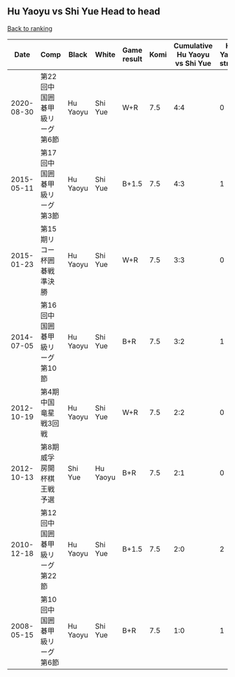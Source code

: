 ## Hu Yaoyu vs Shi Yue Head to head

[Back to ranking](../../index.md)




| **Date** | **Comp** | **Black** | **White** | **Game result** | **Komi** | **Cumulative Hu Yaoyu vs Shi Yue** | **Hu Yaoyu streak** | **Shi Yue streak** | 
| --- | --- | --- | --- | --- | --- | --- | --- | --- |
| 2020-08-30 | 第22回中国囲碁甲級リーグ第6節 | Hu Yaoyu | Shi Yue | W+R | 7.5 | 4:4 | 0 | 1 | 
| 2015-05-11 | 第17回中国囲碁甲級リーグ第3節 | Hu Yaoyu | Shi Yue | B+1.5 | 7.5 | 4:3 | 1 | 0 | 
| 2015-01-23 | 第15期リコー杯囲碁戦準決勝 | Hu Yaoyu | Shi Yue | W+R | 7.5 | 3:3 | 0 | 1 | 
| 2014-07-05 | 第16回中国囲碁甲級リーグ第10節 | Hu Yaoyu | Shi Yue | B+R | 7.5 | 3:2 | 1 | 0 | 
| 2012-10-19 | 第4期中国竜星戦3回戦 | Hu Yaoyu | Shi Yue | W+R | 7.5 | 2:2 | 0 | 2 | 
| 2012-10-13 | 第8期威孚房開杯棋王戦予選 | Shi Yue | Hu Yaoyu | B+R | 7.5 | 2:1 | 0 | 1 | 
| 2010-12-18 | 第12回中国囲碁甲級リーグ第22節 | Hu Yaoyu | Shi Yue | B+1.5 | 7.5 | 2:0 | 2 | 0 | 
| 2008-05-15 | 第10回中国囲碁甲級リーグ第6節 | Hu Yaoyu | Shi Yue | B+R | 7.5 | 1:0 | 1 | 0 |





